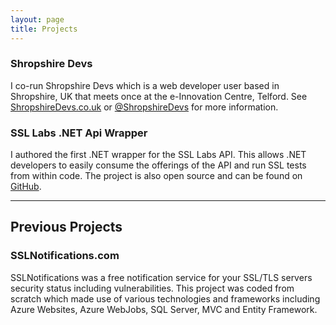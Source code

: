 ```yaml
---
layout: page
title: Projects
---
```


### Shropshire Devs
I co-run Shropshire Devs which is a web developer user based in Shropshire, UK that meets once at the e-Innovation Centre, Telford. See <a href="https://shropshiredevs.co.uk" target="_blank">ShropshireDevs.co.uk</a> or <a href="https://twitter.com/shropshiredevs" target="_blank">@ShropshireDevs</a> for more information.

### SSL Labs .NET Api Wrapper
I authored the first .NET wrapper for the SSL Labs API. This allows .NET developers to easily consume the offerings of the API and run SSL tests from within code. The project is also open source and can be found on <a href="https://github.com/AshleyPoole/ssllabs-api-wrapper" target="_blank">GitHub</a>.

----------

## Previous Projects

### SSLNotifications.com
SSLNotifications was a free notification service for your SSL/TLS servers security status including vulnerabilities. This project was coded from scratch which made use of various technologies and frameworks including Azure Websites, Azure WebJobs, SQL Server, MVC and Entity Framework.
